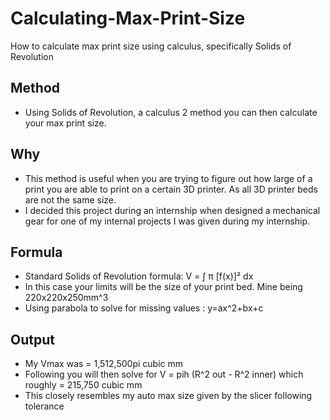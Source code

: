 # Calculating-Max-Print-Size
How to calculate max print size using calculus, specifically Solids of Revolution

## Method
- Using Solids of Revolution, a calculus 2 method you can then calculate your max print size.

## Why
- This method is useful when you are trying to figure out how large of a print you are able to print on a certain 3D printer. As all 3D printer beds are not the same size.
- I decided this project during an internship when designed a mechanical gear for one of my internal projects I was given during my internship.

## Formula
- Standard Solids of Revolution formula: V = ∫ π [f(x)]² dx
- In this case your limits will be the size of your print bed. Mine being 220x220x250mm^3
- Using parabola to solve for missing values : y=ax^2+bx+c

## Output
- My Vmax was = 1,512,500pi cubic mm
- Following you will then solve for V = pih (R^2 out - R^2 inner) which roughly = 215,750 cubic mm
- This closely resembles my auto max size given by the slicer following tolerance 
